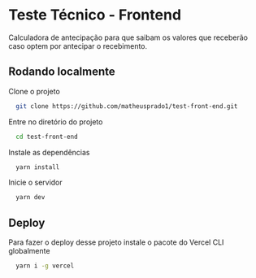 # Teste Técnico - Frontend

Calculadora de antecipação para que saibam os valores que receberão caso optem por antecipar o recebimento.

## Rodando localmente

Clone o projeto

```bash
  git clone https://github.com/matheusprado1/test-front-end.git
```

Entre no diretório do projeto

```bash
  cd test-front-end
```

Instale as dependências

```bash
  yarn install
```

Inicie o servidor

```bash
  yarn dev
```


## Deploy

Para fazer o deploy desse projeto instale o pacote do Vercel CLI globalmente

```bash
  yarn i -g vercel
```
